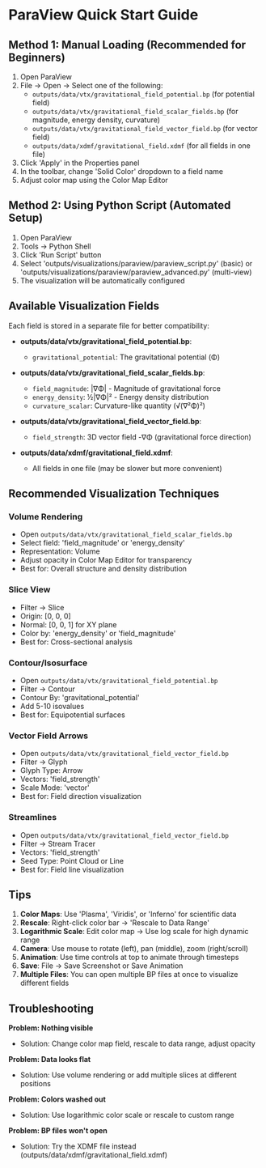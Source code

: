 # ParaView Quick Start Guide

## Method 1: Manual Loading (Recommended for Beginners)

1. Open ParaView
2. File → Open → Select one of the following:
   - `outputs/data/vtx/gravitational_field_potential.bp` (for potential field)
   - `outputs/data/vtx/gravitational_field_scalar_fields.bp` (for magnitude, energy density, curvature)
   - `outputs/data/vtx/gravitational_field_vector_field.bp` (for vector field)
   - `outputs/data/xdmf/gravitational_field.xdmf` (for all fields in one file)
3. Click 'Apply' in the Properties panel
4. In the toolbar, change 'Solid Color' dropdown to a field name
5. Adjust color map using the Color Map Editor

## Method 2: Using Python Script (Automated Setup)

1. Open ParaView
2. Tools → Python Shell
3. Click 'Run Script' button
4. Select 'outputs/visualizations/paraview/paraview_script.py' (basic) or 'outputs/visualizations/paraview/paraview_advanced.py' (multi-view)
5. The visualization will be automatically configured

## Available Visualization Fields

Each field is stored in a separate file for better compatibility:

- **outputs/data/vtx/gravitational_field_potential.bp**:
  - `gravitational_potential`: The gravitational potential (Φ)

- **outputs/data/vtx/gravitational_field_scalar_fields.bp**:
  - `field_magnitude`: |∇Φ| - Magnitude of gravitational force
  - `energy_density`: ½|∇Φ|² - Energy density distribution  
  - `curvature_scalar`: Curvature-like quantity (√(∇²Φ)²)

- **outputs/data/vtx/gravitational_field_vector_field.bp**:
  - `field_strength`: 3D vector field -∇Φ (gravitational force direction)

- **outputs/data/xdmf/gravitational_field.xdmf**:
  - All fields in one file (may be slower but more convenient)

## Recommended Visualization Techniques

### Volume Rendering
- Open `outputs/data/vtx/gravitational_field_scalar_fields.bp`
- Select field: 'field_magnitude' or 'energy_density'
- Representation: Volume
- Adjust opacity in Color Map Editor for transparency
- Best for: Overall structure and density distribution

### Slice View
- Filter → Slice
- Origin: [0, 0, 0]
- Normal: [0, 0, 1] for XY plane
- Color by: 'energy_density' or 'field_magnitude'
- Best for: Cross-sectional analysis

### Contour/Isosurface
- Open `outputs/data/vtx/gravitational_field_potential.bp`
- Filter → Contour
- Contour By: 'gravitational_potential'
- Add 5-10 isovalues
- Best for: Equipotential surfaces

### Vector Field Arrows
- Open `outputs/data/vtx/gravitational_field_vector_field.bp`
- Filter → Glyph
- Glyph Type: Arrow
- Vectors: 'field_strength'
- Scale Mode: 'vector'
- Best for: Field direction visualization

### Streamlines
- Open `outputs/data/vtx/gravitational_field_vector_field.bp`
- Filter → Stream Tracer
- Vectors: 'field_strength'
- Seed Type: Point Cloud or Line
- Best for: Field line visualization

## Tips

1. **Color Maps**: Use 'Plasma', 'Viridis', or 'Inferno' for scientific data
2. **Rescale**: Right-click color bar → 'Rescale to Data Range'
3. **Logarithmic Scale**: Edit color map → Use log scale for high dynamic range
4. **Camera**: Use mouse to rotate (left), pan (middle), zoom (right/scroll)
5. **Animation**: Use time controls at top to animate through timesteps
6. **Save**: File → Save Screenshot or Save Animation
7. **Multiple Files**: You can open multiple BP files at once to visualize different fields

## Troubleshooting

**Problem: Nothing visible**
- Solution: Change color map field, rescale to data range, adjust opacity

**Problem: Data looks flat**
- Solution: Use volume rendering or add multiple slices at different positions

**Problem: Colors washed out**
- Solution: Use logarithmic color scale or rescale to custom range

**Problem: BP files won't open**
- Solution: Try the XDMF file instead (outputs/data/xdmf/gravitational_field.xdmf)
